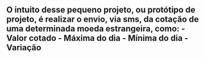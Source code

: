 <h2>O intuito desse pequeno projeto, ou protótipo de projeto, é realizar o envio, via sms, da cotação de uma determinada moeda estrangeira, como:
- Valor cotado
- Máxima do dia
- Mínima do dia
- Variação</h2>
